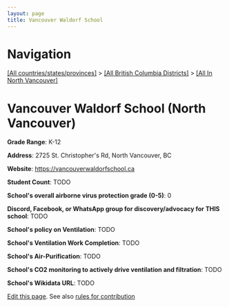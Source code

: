 ```yaml
---
layout: page
title: Vancouver Waldorf School
---
```

# Navigation

[[All countries/states/provinces]](../../..) > [[All British Columbia Districts]](../..) > [[All In North Vancouver]](..)

# Vancouver Waldorf School (North Vancouver)

**Grade Range**: K-12

**Address**: 2725 St. Christopher's Rd, North Vancouver, BC

**Website**: <https://vancouverwaldorfschool.ca>

**Student Count**: TODO

**School's overall airborne virus protection grade (0-5)**: 0

**Discord, Facebook, or WhatsApp group for discovery/advocacy for THIS school**: TODO

**School's policy on Ventilation**: TODO

**School's Ventilation Work Completion**: TODO

**School's Air-Purification**: TODO

**School's CO2 monitoring to actively drive ventilation and filtration**: TODO

**School's Wikidata URL**: TODO


[Edit this page](https://github.com/ventilate-schools/BC/edit/main/./North_Vancouver/Vancouver_Waldorf_School.md). See also [rules for contribution](../../../contribution-rules/)